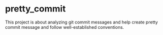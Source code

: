 # pretty_commit
This project is about analyzing git commit messages and help create pretty commit message and follow well-established conventions.

